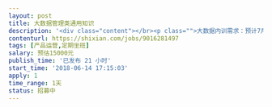 ```yaml
---                
layout: post       
title: 大数据管理类通用知识           
description: '<div class="content"></br><p class="">大数据内训需求：预计7月4/5/6/13日中的某一天    ，地点在柳州，报销差旅费，要求大公司管理层经验</br><br/>大致内容如下</br><br/>序篇大数据革命，你无法逃避的现实</br><br/>第一章 全球大数据创新史</br><br/>1、大数据演义</br><br/>（1）大数据及其全球应用简介</br><br/>（2）中国大数据应用挑战</br><br/>2、大数据误解和澄清</br><br/>（1）大数据与传统数据之别</br><br/>（2）大数据与统计数据注水</br><br/>3、大数据的“能”与“不能”</br><br/>（1）大数据能做什么，不能做什么</br><br/>（2）谁能从大数据获益，谁不能</br><br/>【案例】</br><br/>大数据商业运用-阿里巴巴双11节成功的秘密</br><br/>第二章 大数据创新实战方法(上)</br><br/>1、你需要大数据吗？</br><br/>（1）理清你的大数据需求</br><br/>（2）根据需求定数据源</br><br/>2、到哪里去获得你要的数据？</br><br/>（1）内部还是外部数据</br><br/>（2）如何获得所需外部数据</br><br/>3、有了数据如何储存？</br><br/>（1）本地储存</br><br/>（2）云储存</br><br/>(如何运用以上方法做创新-最新中美大数据运用相关案例分享)</br><br/>第三章 大数据创新实战方法(下)</br><br/>1、如何管理你的大数据？</br><br/>（1）大数据管理的具体任务</br><br/>（2）大数据管理的一般原则</br><br/>2、如何分析你的大数据？</br><br/>（1）大数据分析常见方法</br><br/>（2）数据挖掘/机器学习</br><br/>3、如何让大数据可视、可感知化？</br><br/>（1）大数据可视/可感知化方法</br><br/>（2）大数据+硬件</br><br/>(如何运用以上方法做创新-最新中美大数据运用相关案例分享)</br><br/>第四章 大数据实战设计与操作</br><br/>1、大数据企业产品创新模拟</br><br/>（1）如何选择一款大数据创新产品或服务项目</br><br/>（2）做一款大数据创新产品或服务的全流程</br><br/>2、大数据企业服务创新模拟</br><br/>（1）如何选择一款大数据服务创新项目</br><br/>（2）做一款大数据服务创新全流程</br><br/>3、西方大数据成功与失败经验教训总结</br><br/>（1）成功经验</br><br/>（2）失败教训</br><br/>大数据创新实战点评总结与问答互动</p></br></div>'     
contenturl: https://shixian.com/jobs/9016281497      
tags: [产品运营,定期坐班]            
salary: 预估15000元          
publish_time: '已发布 21 小时'         
start_time: '2018-06-14 17:15:03'           
apply: 1                   
time_range: 1天              
status: 招募中                  
---                 
```

